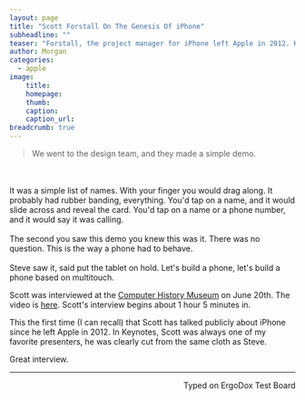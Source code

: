 ```yaml
---
layout: page
title: "Scott Forstall On The Genesis Of iPhone"
subheadline: ""
teaser: "Forstall, the project manager for iPhone left Apple in 2012. He was interviewed at the Computer History Museum on 6/20/17, discussing the original iPhone. Video link after the jump."
author: Morgan
categories:
  - apple
image:
    title:
    homepage:
    thumb:
    caption:
    caption_url:
breadcrumb: true
---
```


> We went to the design team, and they made a simple demo.
<br>
<br>
It was a simple list of names. With your finger you would drag along. It probably had rubber banding, everything. You'd tap on a name, and it would slide across and reveal the card. You'd tap on a name or a phone number, and it would say it was calling.
<br>
<br>
The second you saw this demo you knew this was it. There was no question. This is the way a phone had to behave.
<br>
<br>
Steve saw it, said put the tablet on hold. Let's build a phone, let's build a phone based on multitouch.

Scott was interviewed at the [Computer History Museum](http://www.computerhistory.org/) on June 20th. The video is [here](https://www.facebook.com/computerhistory/videos/10155442557865816/). Scott's interview begins about 1 hour 5 minutes in.

This the first time (I can recall) that Scott has talked publicly about iPhone since he left Apple in 2012. In Keynotes, Scott was always one of my favorite presenters, he was clearly cut from the same cloth as Steve.

Great interview.

---
<p align="right">Typed on ErgoDox Test Board</p>
